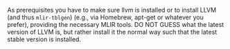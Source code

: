 As prerequisites you have to make sure llvm is installed or to install LLVM (and thus `mlir-tblgen`) (e.g., via Homebrew, apt-get or whatever you prefer), providing the necessary MLIR tools. DO NOT GUESS what the latest version of LLVM is, but rather install it the normal way such that the latest stable version is installed.